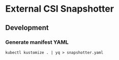 # External CSI Snapshotter

## Development

### Generate manifest YAML
```shell
kubectl kustomize . | yq > snapshotter.yaml
```
